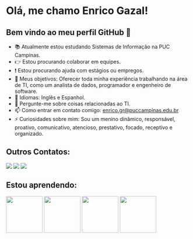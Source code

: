 




# Olá, me chamo Enrico Gazal! 
## Bem vindo ao meu perfil GitHub 👋

- 📚 Atualmente estou estudando Sistemas de Informação na PUC Campinas.       
- 👉 Estou procurando colaborar em equipes.
- ❗  Estou procurando ajuda com estágios ou empregos.
- 🏃 Meus objetivos: Oferecer toda minha experiência trabalhando na área de TI, como um analista de dados, programador e engenheiro de software.
- 📖 Idiomas: Inglês e Espanhol.
- 💬 Pergunte-me sobre coisas relacionadas ao TI.
- 📫 Como entrar em contato comigo: enrico.gr@puccampinas.edu.br
- ⚡ Curiosidades sobre mim: Sou um menino dinâmico, responsável, proativo, comunicativo, atencioso, prestativo, focado, receptivo e organizado.

## Outros Contatos: 

<div>
<a href="https://www.linkedin.com/in/enrico-gazal-regazzini-831203148/" target="_blank"><img loading="lazy" src="https://img.shields.io/badge/-LinkedIn-%230077B5?style=for-the-badge&logo=linkedin&logoColor=white" target="_blank"></a>
<a href = "mailto:contato.enricogazal@gmail.com"><img loading="lazy" src="https://img.shields.io/badge/Gmail-D14836?style=for-the-badge&logo=gmail&logoColor=white" target="_blank"></a>
<a href="https://instagram.com/enricogazal" target="_blank"><img loading="lazy" src="https://img.shields.io/badge/-Instagram-%23E4405F?style=for-the-badge&logo=instagram&logoColor=white" target="_blank"></a>
</div>




## Estou aprendendo:
<img src="https://cdn.jsdelivr.net/gh/devicons/devicon@latest/icons/git/git-original.svg" width="100" height="100" /> <img src="https://cdn.jsdelivr.net/gh/devicons/devicon@latest/icons/github/github-original-wordmark.svg" width="100" height="100" /> 
<img src="https://cdn.jsdelivr.net/gh/devicons/devicon@latest/icons/python/python-original-wordmark.svg" width="100" height="100" /> <img src="https://cdn.jsdelivr.net/gh/devicons/devicon@latest/icons/mysql/mysql-plain-wordmark.svg" width="100" height="100" />   
